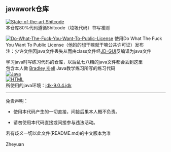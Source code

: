 ## javawork仓库

[![State-of-the-art Shitcode](https://img.shields.io/static/v1?label=State-of-the-art&message=Shitcode&color=6f3d1e)](https://github.com/trekhleb/state-of-the-art-shitcode)<br>
本仓库80%代码遵循Shitcode（垃圾代码）书写准则<br>

[![Do-What-The-Fuck-You-Want-To-Public-License](https://img.shields.io/badge/License-WTFPL-black.svg)](http://www.wtfpl.net/)
使用Do What The Fuck You Want To Public License（他妈的想干嘛就干嘛公共许可证）发布<br>
注：少许文件因java文件丢失从而由class文件经[JD-GUI](https://github.com/java-decompiler/jd-gui)反编译为java文件<br>


学习java时写练习代码的仓库，以后乱七八糟的java文件都会丢到这里<br>
包含本人做 [Bradley Kjell](https://chortle.ccsu.edu/CS151/cs151java.html)  Java教学练习所写的练习代码<br>
[![Java](https://img.shields.io/badge/language-Java-b87100.svg)](https://www.oracle.com/java/)<br>
[![HTML](https://img.shields.io/badge/language-HTML-f33900.svg)](https://www.w3.org/html/)<br>
所使用的java环境：[jdk-9.0.4.jdk](https://www.oracle.com/java/technologies/javase/javase9-archive-downloads.html) <br>

****

免责声明：

* 使用本代码产生的一切直接，间接后果本人概不负责。

* 请勿使用本代码直接或间接参与违法活动。

若有歧义一切以此文件(README.md)的中文版本为准<br>
<br>
Zheyuan
